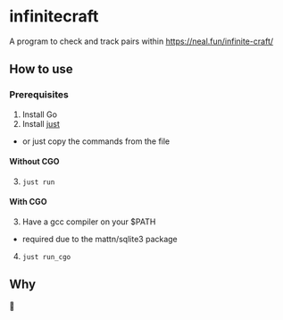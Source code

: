 # infinitecraft

A program to check and track pairs within https://neal.fun/infinite-craft/

## How to use

### Prerequisites

1. Install Go
2. Install [just](https://github.com/casey/just)
  - or just copy the commands from the file

#### Without CGO

3. `just run`

#### With CGO

3. Have a gcc compiler on your $PATH
  - required due to the mattn/sqlite3 package
4. `just run_cgo`

## Why

🤷